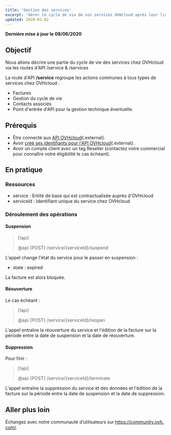 ```yaml
---
title: 'Gestion des services'
excerpt: 'Gérer le cycle de vie de vos services OVHcloud après leur livraison'
updated: 2020-01-02
---
```


**Dernière mise à jour le 08/06/2020**

## Objectif

Nous allons décrire une partie du cycle de vie des services chez OVHcloud
via les routes d'API /service & /services

La route d'API **/service** regroupe les actions communes à tous types de services chez OVHcloud :

* Factures
* Gestion du cycle de vie
* Contacts associés
* Point d'entrée d'API pour la gestion technique éventuelle.

## Prérequis

* Être connecté aux [API OVHcloud](https://ca.api.ovh.com/){.external}.
* Avoir [créé ses identifiants pour l'API OVHcloud](/pages/manage_and_operate/api/first-steps){.external}.
* Avoir un compte client avec un tag Reseller (contactez votre commercial pour connaître votre éligibilité le cas échéant).

## En pratique

### Ressources

* service : Entité de base qui est contractualisée auprès d'OVHcloud
* serviceId : Identifiant unique du service chez OVHcloud

### Déroulement des opérations

#### Suspension

> [!api]
>
> @api {POST} /service/{serviceId}/suspend
>

L'appel change l'état du service pour le passer en suspension :

* state : expired

La facture est alors bloquée.

#### Réouverture

Le cas échéant :

> [!api]
>
> @api {POST} /service/{serviceId}/reopen
>

L'appel entraîne la réouverture du service et l'édition de la facture sur la période entre la date de suspension et la date de réouverture.

#### Suppression

Pour finir :

> [!api]
>
> @api {POST} /service/{serviceId}/terminate
>

L'appel entraîne la suppression du service et des données et l'édition de la facture sur la période entre la date de suspension et la date de suppression.

## Aller plus loin

Échangez avec notre communauté d’utilisateurs sur <https://community.ovh.com/>.
